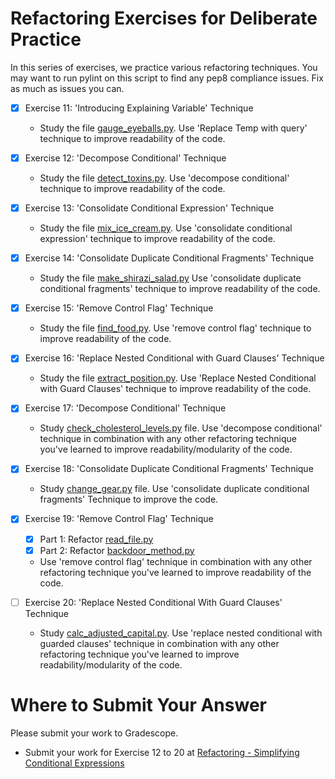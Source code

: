 # Refactoring Exercises for Deliberate Practice

In this series of exercises, we practice various refactoring techniques. You may want to run pylint on this script to find any pep8 compliance issues. Fix as much as issues you can.

- [x] Exercise 11: 'Introducing Explaining Variable' Technique

  - Study the file [gauge_eyeballs.py](gauge_eyeballs.py). Use 'Replace Temp with query' technique to improve readability of the code.

- [x] Exercise 12: 'Decompose Conditional' Technique

  - Study the file [detect_toxins.py](detect_toxins.py). Use 'decompose conditional' technique to improve readability of the code.

- [x] Exercise 13: 'Consolidate Conditional Expression' Technique

  - Study the file [mix_ice_cream.py](mix_ice_cream.py). Use 'consolidate conditional expression' technique to improve readability of the code.

- [x] Exercise 14: 'Consolidate Duplicate Conditional Fragments' Technique

  - Study the file [make_shirazi_salad.py](make_shirazi_salad.py) Use 'consolidate duplicate conditional fragments' technique to improve readability of the code.

- [x] Exercise 15: 'Remove Control Flag' Technique

  - Study the file [find_food.py](find_food.py). Use 'remove control flag' technique to improve readability of the code.

- [x] Exercise 16: 'Replace Nested Conditional with Guard Clauses' Technique

  - Study the file [extract_position.py](extract_position.py). Use 'Replace Nested Conditional with Guard Clauses' technique to improve readability of the code.

- [x] Exercise 17: 'Decompose Conditional' Technique

  - Study [check_cholesterol_levels.py](check_cholesterol_levels.py) file. Use 'decompose conditional' technique in combination with any other refactoring technique you've learned to improve readability/modularity of the code.

- [x] Exercise 18: 'Consolidate Duplicate Conditional Fragments' Technique

  - Study [change_gear.py](change_gear.py) file. Use 'consolidate duplicate conditional fragments' Technique to improve the code.

- [x] Exercise 19: 'Remove Control Flag' Technique

  - [x] Part 1: Refactor [read_file.py](read_file.py)
  - [x] Part 2: Refactor [backdoor_method.py](backdoor_method.py)
  - Use 'remove control flag' technique in combination with any other refactoring technique you've learned to improve readability of the code.

- [ ] Exercise 20: 'Replace Nested Conditional With Guard Clauses' Technique
  - Study [calc_adjusted_capital.py](calc_adjusted_capital.py). Use 'replace nested conditional with guarded clauses' technique in combination with any other refactoring technique you've learned to improve readability/modularity of the code.

# Where to Submit Your Answer

Please submit your work to Gradescope.

- Submit your work for Exercise 12 to 20 at [Refactoring - Simplifying Conditional Expressions](https://www.gradescope.com/courses/206382/assignments/1013900)
